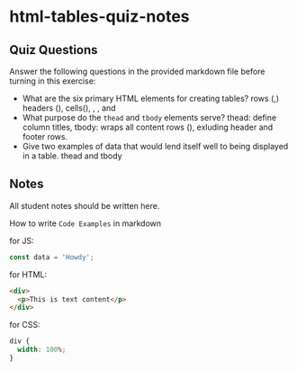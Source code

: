 # html-tables-quiz-notes

## Quiz Questions

Answer the following questions in the provided markdown file before turning in this exercise:

- What are the six primary HTML elements for creating tables?
  rows (<tr>,) headers (<th>), cells(<td>), <thead>, <tbody>, and <tfoot>
- What purpose do the `thead` and `tbody` elements serve?
  thead: define column titles, tbody: wraps all content rows (<tr>), exluding header and footer rows.
- Give two examples of data that would lend itself well to being displayed in a table.
  thead and tbody

## Notes

All student notes should be written here.

How to write `Code Examples` in markdown

for JS:

```javascript
const data = 'Howdy';
```

for HTML:

```html
<div>
  <p>This is text content</p>
</div>
```

for CSS:

```css
div {
  width: 100%;
}
```
